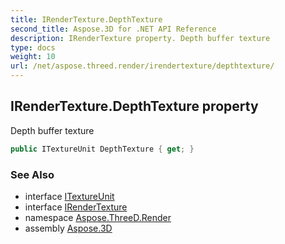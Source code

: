 ```yaml
---
title: IRenderTexture.DepthTexture
second_title: Aspose.3D for .NET API Reference
description: IRenderTexture property. Depth buffer texture
type: docs
weight: 10
url: /net/aspose.threed.render/irendertexture/depthtexture/
---
```

## IRenderTexture.DepthTexture property

Depth buffer texture

```csharp
public ITextureUnit DepthTexture { get; }
```

### See Also

* interface [ITextureUnit](../../itextureunit/)
* interface [IRenderTexture](../)
* namespace [Aspose.ThreeD.Render](../../irendertexture/)
* assembly [Aspose.3D](../../../)


